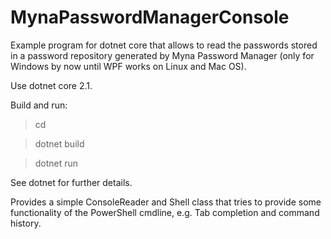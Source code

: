 # MynaPasswordManagerConsole

Example program for dotnet core that allows to read the passwords stored in a password
repository generated by Myna Password Manager (only for Windows by now until WPF works on Linux and Mac OS).

Use dotnet core 2.1.

Build and run:

>cd <!project directory!>

>dotnet build

>dotnet run
  
See dotnet for further details.

Provides a simple ConsoleReader and Shell class that tries to provide some functionality of the PowerShell cmdline, e.g. Tab completion and command history.
